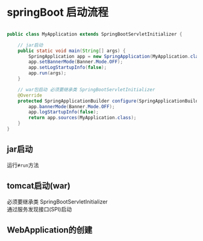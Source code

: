 # springBoot 启动流程

```java

public class MyApplication extends SpringBootServletInitializer {

    // jar启动
    public static void main(String[] args) {
        SpringApplication app = new SpringApplication(MyApplication.class);
        app.setBannerMode(Banner.Mode.OFF);
        app.setLogStartupInfo(false);
        app.run(args);
    }

    // war包启动 必须要继承类 SpringBootServletInitializer
    @Override
    protected SpringApplicationBuilder configure(SpringApplicationBuilder app) {
        app.bannerMode(Banner.Mode.OFF);
        app.logStartupInfo(false);
        return app.sources(MyApplication.class);
    }
}
```

## jar启动
运行`#run`方法

## tomcat启动(war)
必须要继承类 SpringBootServletInitializer  
通过服务发现接口(SPI)启动




## WebApplication的创建


## 


